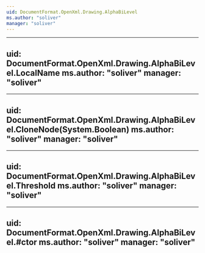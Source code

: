 ```yaml
---
uid: DocumentFormat.OpenXml.Drawing.AlphaBiLevel
ms.author: "soliver"
manager: "soliver"
---
```


---
uid: DocumentFormat.OpenXml.Drawing.AlphaBiLevel.LocalName
ms.author: "soliver"
manager: "soliver"
---

---
uid: DocumentFormat.OpenXml.Drawing.AlphaBiLevel.CloneNode(System.Boolean)
ms.author: "soliver"
manager: "soliver"
---

---
uid: DocumentFormat.OpenXml.Drawing.AlphaBiLevel.Threshold
ms.author: "soliver"
manager: "soliver"
---

---
uid: DocumentFormat.OpenXml.Drawing.AlphaBiLevel.#ctor
ms.author: "soliver"
manager: "soliver"
---
